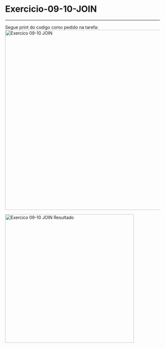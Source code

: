 # Exercicio-09-10-JOIN

----------------------
Segue print do codigo como pedido na tarefa:
<img width="587" alt="Exercico 09-10 JOIN" src="https://github.com/DiegoGamaDev/Exercicio-09-10-JOIN/assets/129961011/e12194d6-95f3-4360-86c2-033fcd6d6a5f">


<img width="419" alt="Exercico 09-10 JOIN Resultado" src="https://github.com/DiegoGamaDev/Exercicio-09-10-JOIN/assets/129961011/29a6ab4c-f66f-4481-9dc2-a8df3a00c658">
